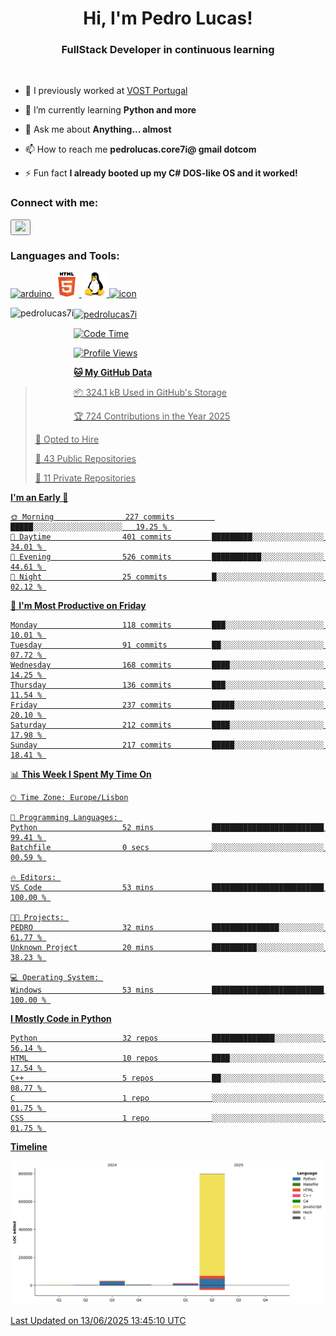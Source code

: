 <h1 align="center">Hi, I'm Pedro Lucas!</h1>
<h3 align="center">FullStack Developer in continuous learning</h3>
<br>

- 🔭 I previously worked at [VOST Portugal](https://github.com/vostpt) 

- 🌱 I’m currently learning **Python and more**

- 💬 Ask me about **Anything... almost**

- 📫 How to reach me **pedrolucas.core7i@ gmail dotcom**

- ⚡ Fun fact **I already booted up my C# DOS-like OS and it worked!**

<h3 align="left">Connect with me:</h3>
<p align="left">
    <div display="flex">
        <a href="https://bsky.app/profile/pedrolucas7i.bsky.social">
            <button>
                <img width=45 src="https://upload.wikimedia.org/wikipedia/commons/7/7a/Bluesky_Logo.svg">
            </button>
        </a>
    </div>
</p>
<h3 align="left">Languages and Tools:</h3>
<p align="left"> <a href="https://www.arduino.cc/" target="_blank" rel="noreferrer"> <img src="https://cdn.worldvectorlogo.com/logos/arduino-1.svg" alt="arduino" width="40" height="40"/> </a> <a href="https://www.w3.org/html/" target="_blank" rel="noreferrer"> <img src="https://raw.githubusercontent.com/devicons/devicon/master/icons/html5/html5-original-wordmark.svg" alt="html5" width="40" height="40"/> </a> <a href="https://www.linux.org/" target="_blank" rel="noreferrer"> <img src="https://raw.githubusercontent.com/devicons/devicon/master/icons/linux/linux-original.svg" alt="linux" width="40" height="40"/> </a> <a href="https://www.python.org" target="_blank" rel="noreferrer"> <img src="https://techstack-generator.vercel.app/python-icon.svg" alt="icon" width="40" height="40" />

<p><img align="left" height="194px" src="https://github-readme-stats.vercel.app/api/top-langs?username=pedrolucas7i&show_icons=true&theme=tokyonight&locale=en&layout=compact" alt="pedrolucas7i" /></p><img height="194px" align="center" src="https://github-readme-stats.vercel.app/api?username=pedrolucas7i&show_icons=true&theme=tokyonight&locale=en" alt="pedrolucas7i" />

<!--START_SECTION:waka-->
![Code Time](http://img.shields.io/badge/Code%20Time-186%20hrs%2032%20mins-blue)

![Profile Views](http://img.shields.io/badge/Profile%20Views-32-blue)

**🐱 My GitHub Data** 

> 📦 324.1 kB Used in GitHub's Storage 
 > 
> 🏆 724 Contributions in the Year 2025
 > 
> 💼 Opted to Hire
 > 
> 📜 43 Public Repositories 
 > 
> 🔑 11 Private Repositories 
 > 
**I'm an Early 🐤** 

```text
🌞 Morning                227 commits         █████░░░░░░░░░░░░░░░░░░░░   19.25 % 
🌆 Daytime                401 commits         █████████░░░░░░░░░░░░░░░░   34.01 % 
🌃 Evening                526 commits         ███████████░░░░░░░░░░░░░░   44.61 % 
🌙 Night                  25 commits          █░░░░░░░░░░░░░░░░░░░░░░░░   02.12 % 
```
📅 **I'm Most Productive on Friday** 

```text
Monday                   118 commits         ███░░░░░░░░░░░░░░░░░░░░░░   10.01 % 
Tuesday                  91 commits          ██░░░░░░░░░░░░░░░░░░░░░░░   07.72 % 
Wednesday                168 commits         ████░░░░░░░░░░░░░░░░░░░░░   14.25 % 
Thursday                 136 commits         ███░░░░░░░░░░░░░░░░░░░░░░   11.54 % 
Friday                   237 commits         █████░░░░░░░░░░░░░░░░░░░░   20.10 % 
Saturday                 212 commits         ████░░░░░░░░░░░░░░░░░░░░░   17.98 % 
Sunday                   217 commits         █████░░░░░░░░░░░░░░░░░░░░   18.41 % 
```


📊 **This Week I Spent My Time On** 

```text
🕑︎ Time Zone: Europe/Lisbon

💬 Programming Languages: 
Python                   52 mins             █████████████████████████   99.41 % 
Batchfile                0 secs              ░░░░░░░░░░░░░░░░░░░░░░░░░   00.59 % 

🔥 Editors: 
VS Code                  53 mins             █████████████████████████   100.00 % 

🐱‍💻 Projects: 
PEDRO                    32 mins             ███████████████░░░░░░░░░░   61.77 % 
Unknown Project          20 mins             ██████████░░░░░░░░░░░░░░░   38.23 % 

💻 Operating System: 
Windows                  53 mins             █████████████████████████   100.00 % 
```

**I Mostly Code in Python** 

```text
Python                   32 repos            ██████████████░░░░░░░░░░░   56.14 % 
HTML                     10 repos            ████░░░░░░░░░░░░░░░░░░░░░   17.54 % 
C++                      5 repos             ██░░░░░░░░░░░░░░░░░░░░░░░   08.77 % 
C                        1 repo              ░░░░░░░░░░░░░░░░░░░░░░░░░   01.75 % 
CSS                      1 repo              ░░░░░░░░░░░░░░░░░░░░░░░░░   01.75 % 
```



**Timeline**

![Lines of Code chart](https://raw.githubusercontent.com/pedrolucas7i/pedrolucas7i/main/assets/bar_graph.png)


 Last Updated on 13/06/2025 13:45:10 UTC
<!--END_SECTION:waka-->
